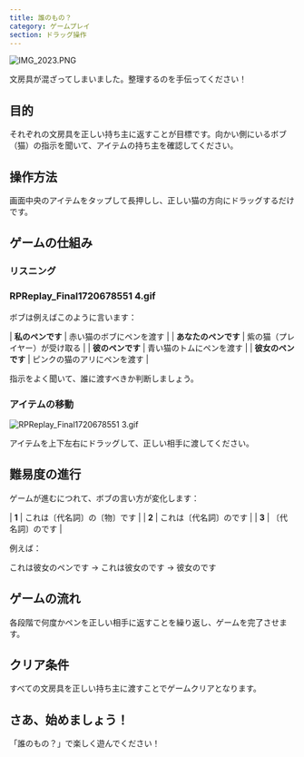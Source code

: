 ```yaml
---
title: 誰のもの？
category: ゲームプレイ
section: ドラッグ操作
---
```

![IMG_2023.PNG](https://help.studycat.com/hc/article_attachments/34966103260825)

文房具が混ざってしまいました。整理するのを手伝ってください！

## 目的

それぞれの文房具を正しい持ち主に返すことが目標です。向かい側にいるボブ（猫）の指示を聞いて、アイテムの持ち主を確認してください。

## 操作方法

画面中央のアイテムをタップして長押しし、正しい猫の方向にドラッグするだけです。

## ゲームの仕組み

### リスニング

### RPReplay_Final1720678551 4.gif

ボブは例えばこのように言います：

| **私のペンです** | 赤い猫のボブにペンを渡す |
| **あなたのペンです** | 紫の猫（プレイヤー）が受け取る |
| **彼のペンです** | 青い猫のトムにペンを渡す |
| **彼女のペンです** | ピンクの猫のアリにペンを渡す |

指示をよく聞いて、誰に渡すべきか判断しましょう。

### アイテムの移動

![RPReplay_Final1720678551 3.gif](https://help.studycat.com/hc/article_attachments/34966668424601)

アイテムを上下左右にドラッグして、正しい相手に渡してください。

## 難易度の進行

ゲームが進むにつれて、ボブの言い方が変化します：

| **1** | これは〔代名詞〕の〔物〕です |
| **2** | これは〔代名詞〕のです |
| **3** | 〔代名詞〕のです |

例えば：

これは彼女のペンです → これは彼女のです → 彼女のです

## ゲームの流れ

各段階で何度かペンを正しい相手に返すことを繰り返し、ゲームを完了させます。

## クリア条件

すべての文房具を正しい持ち主に渡すことでゲームクリアとなります。

## さあ、始めましょう！

「誰のもの？」で楽しく遊んでください！
